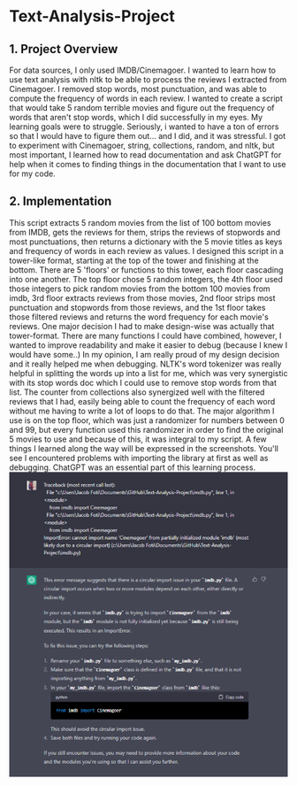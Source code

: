 # Text-Analysis-Project
 
## 1. Project Overview

For data sources, I only used IMDB/Cinemagoer. I wanted to learn how to use text analysis with nltk to be able to process the reviews I extracted from Cinemagoer. I removed stop words, most punctuation, and was able to compute the frequency of words in each review. I wanted to create a script that would take 5 random terrible movies and figure out the frequency of words that aren't stop words, which I did successfully in my eyes. My learning goals were to struggle. Seriously, i wanted to have a ton of errors so that I would have to figure them out... and I did, and it was stressful. I got to experiment with Cinemagoer, string, collections, random, and nltk, but most important, I learned how to read documentation and ask ChatGPT for help when it comes to finding things in the documentation that I want to use for my code.

## 2. Implementation
This script extracts 5 random movies from the list of 100 bottom movies from IMDB, gets the reviews for them, strips the reviews of stopwords and most punctuations, then returns a dictionary with the 5 movie titles as keys and frequency of words in each review as values. I designed this script in a tower-like format, starting at the top of the tower and finishing at the bottom. There are 5 'floors' or functions to this tower, each floor cascading into one another. The top floor chose 5 random integers, the 4th floor used those integers to pick random movies from the bottom 100 movies from imdb, 3rd floor extracts reviews from those movies, 2nd floor strips most punctuation and stopwords from those reviews, and the 1st floor takes those filtered reviews and returns the word frequency for each movie's reviews. One major decision I had to make design-wise was actually that tower-format. There are many functions I could have combined, however, I wanted to improve readability and make it easier to debug (because I knew I would have some..) In my opinion, I am really proud of my design decision and it really helped me when debugging. NLTK's word tokenizer was really helpful in splitting the words up into a list for me, which was very synergistic with its stop words doc which I could use to remove stop words from that list. The counter from collections also synergized well with the filtered reviews that I had, easily being able to count the frequency of each word without me having to write a lot of loops to do that. The major algorithm I use is on the top floor, which was just a randomizer for numbers between 0 and 99, but every function used this randomizer in order to find the original 5 movies to use and because of this, it was integral to my script. A few things I learned along the way will be expressed in the screenshots. You'll see I encountered problems with importing the library at first as well as debugging. ChatGPT was an essential part of this learning process.
![File name error](images/ss1.png)